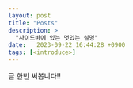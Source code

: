 ```yaml
---
layout: post
title: "Posts"
description: >
  "사이드바에 있는 멋있는 설명"
date:   2023-09-22 16:44:28 +0900
tags: [<introduce>]
---
```

글 한번 써봅니다!!
